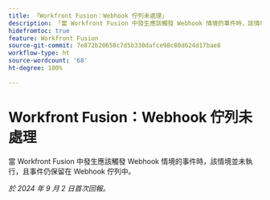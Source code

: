 ```yaml
---
title: 「Workfront Fusion：Webhook 佇列未處理」
description: 「當 Workfront Fusion 中發生應該觸發 Webhook 情境的事件時，該情境並未執行，且事件仍保留在 Webhook 佇列中。」
hidefromtoc: true
feature: Workfront Fusion
source-git-commit: 7e872b20658c7d5b330dafce98c80d624d17bae8
workflow-type: ht
source-wordcount: '68'
ht-degree: 100%

---
```



# Workfront Fusion：Webhook 佇列未處理

當 Workfront Fusion 中發生應該觸發 Webhook 情境的事件時，該情境並未執行，且事件仍保留在 Webhook 佇列中。

_於 2024 年 9 月 2 日首次回報。_
